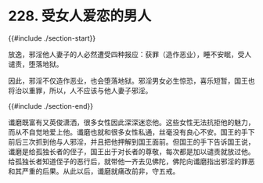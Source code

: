 # 228. 受女人爱恋的男人
{{#include ./section-start}}

放逸，邪淫他人妻子的人必然遭受四种报应：获罪（造作恶业），睡不安眠，受人谴责，堕落地狱。



因此，邪淫不仅造作恶业，也会堕落地狱。邪淫男女必生惊恐，喜乐短暂，国王也将治以重罪，所以，人不应该与他人妻子邪淫。

{{#include ./section-end}}

谶磨既富有又英俊潇洒，很多女性因此深深迷恋他。这些女性无法抗拒他的魅力，而从不自觉地爱上他。谶磨也就和很多女性私通，丝毫没有良心不安。国王的手下前后三次抓到他与人邪淫，并且把他押解到国王面前。但国王的手下告诉国王说，谶磨是给孤独长者的侄子，国王出于对长者的尊敬，每次都是加以谴责就放过他。给孤独长者知道侄子的恶行后，就带他一齐去见佛陀，佛陀向谶磨指出邪淫的罪恶和其严重的后果。从此以后，谶磨就痛改前非，守五戒。

